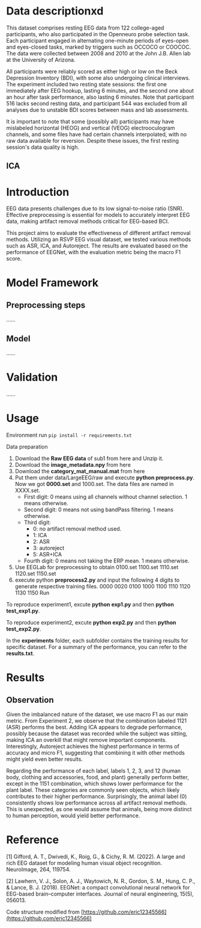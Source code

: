 # Data descriptionxd
This dataset comprises resting EEG data from 122 college-aged participants, who also participated in the Openneuro probe selection task. Each participant engaged in alternating one-minute periods of eyes-open and eyes-closed tasks, marked by triggers such as OCCOCO or COOCOC. The data were collected between 2008 and 2010 at the John J.B. Allen lab at the University of Arizona.  

All participants were reliably scored as either high or low on the Beck Depression Inventory (BDI), with some also undergoing clinical interviews. The experiment included two resting state sessions: the first one immediately after EEG hookup, lasting 6 minutes, and the second one about an hour after task performance, also lasting 6 minutes. Note that participant 516 lacks second resting data, and participant 544 was excluded from all analyses due to unstable BDI scores between mass and lab assessments.  

It is important to note that some (possibly all) participants may have mislabeled horizontal (HEOG) and vertical (VEOG) electrooculogram channels, and some files have had certain channels interpolated, with no raw data available for reversion. Despite these issues, the first resting session's data quality is high.  


## ICA

# Introduction
EEG data presents challenges due to its low signal-to-noise ratio (SNR). Effective preprocessing is essential for models to accurately interpret EEG data, making artifact removal methods critical for EEG-based BCI.

This project aims to evaluate the effectiveness of different artifact removal methods. Utilizing an RSVP EEG visual dataset, we tested various methods such as ASR, ICA, and Autoreject. The results are evaluated based on the performance of EEGNet, with the evaluation metric being the macro F1 score.

# Model Framework
## Preprocessing steps

……

## Model

……

# Validation
……

# Usage
Environment run `pip install -r requirements.txt`

Data preparation

1. Download the **Raw EEG data** of sub1 from here and Unzip it.
2. Download the **image_metadata.npy** from here
3. Download the **category_mat_manual.mat** from here
4. Put them under data/LargeEEG/raw and execute **python preprocess.py**. Now we got **0000.set** and 1000.set. The data files are named in XXXX.set.
    * First digit: 0 means using all channels without channel selection. 1 means otherwise.
    * Second digit: 0 means not using bandPass filtering. 1 means otherwise.
    * Third digit:
       * 0: no artifact removal method used.
       * 1: ICA
       * 2: ASR
       * 3: autoreject
       * 5: ASR+ICA
    * Fourth digit: 0 means not taking the ERP mean. 1 means otherwise.
5. Use EEGLab for preprocessing to obtain 0100.set 1100.set 1110.set 1120.set 1150.set
6. execute python **preprocess2.py** and input the following 4 digits to generate respective training files.
  0000
  0020
  0100
  1000
  1100
  1110
  1120
  1130
  1150
  Run

To reproduce experiment1, excute **python exp1.py** and then **python test_exp1.py**.

To reproduce experiment2, excute **python exp2.py** and then **python test_exp2.py**.

In the **experiments** folder, each subfolder contains the training results for specific dataset. For a summary of the performance, you can refer to the **results.txt**.

# Results

## Observation
Given the imbalanced nature of the dataset, we use macro F1 as our main metric. From Experiment 2, we observe that the combination labeled 1121 (ASR) performs the best. Adding ICA appears to degrade performance, possibly because the dataset was recorded while the subject was sitting, making ICA an overkill that might remove important components. Interestingly, Autoreject achieves the highest performance in terms of accuracy and micro F1, suggesting that combining it with other methods might yield even better results.

Regarding the performance of each label, labels 1, 2, 3, and 12 (human body, clothing and accessories, food, and plant) generally perform better, except in the 1151 combination, which shows lower performance for the plant label. These categories are commonly seen objects, which likely contributes to their higher performance. Surprisingly, the animal label (0) consistently shows low performance across all artifact removal methods. This is unexpected, as one would assume that animals, being more distinct to human perception, would yield better performance.

# Reference
[1] Gifford, A. T., Dwivedi, K., Roig, G., & Cichy, R. M. (2022). A large and rich EEG dataset for modeling human visual object recognition. NeuroImage, 264, 119754.

[2] Lawhern, V. J., Solon, A. J., Waytowich, N. R., Gordon, S. M., Hung, C. P., & Lance, B. J. (2018). EEGNet: a compact convolutional neural network for EEG-based brain–computer interfaces. Journal of neural engineering, 15(5), 056013.

Code structure modified from [https://github.com/eric12345566](https://github.com/eric12345566)
